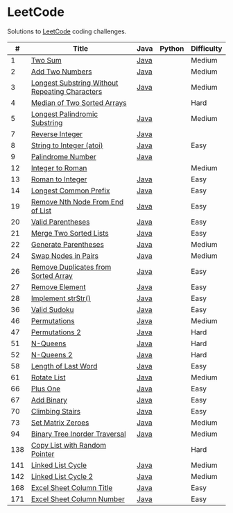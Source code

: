 LeetCode
========

Solutions to [LeetCode](https://oj.leetcode.com/) coding challenges.

| #   | Title | Java | Python | Difficulty |
|-----|-------|------|--------|------------|
| 1   |[Two Sum](https://oj.leetcode.com/problems/two-sum/)|[Java](https://github.com/mirandaio/leetcode/blob/master/src/TwoSum/Solution.java)| |Medium|
| 2   |[Add Two Numbers](https://oj.leetcode.com/problems/add-two-numbers/) |[Java](https://github.com/mirandaio/leetcode/blob/master/src/AddTwoNumbers/Solution.java)| |Medium|
| 3   |[Longest Substring Without Repeating Characters](https://oj.leetcode.com/problems/longest-substring-without-repeating-characters/)|[Java](https://github.com/mirandaio/leetcode/blob/master/src/LongestRepeatingChars/Solution.java)| |Medium|
| 4   |[Median of Two Sorted Arrays](https://oj.leetcode.com/problems/median-of-two-sorted-arrays/)|| |Hard|
| 5   |[Longest Palindromic Substring](https://oj.leetcode.com/problems/longest-palindromic-substring/)|[Java](https://github.com/mirandaio/leetcode/tree/master/src/LongestPalindromicSubstring)| | Medium |
| 7   |[Reverse Integer](https://oj.leetcode.com/problems/reverse-integer/)|[Java](https://github.com/mirandaio/leetcode/tree/master/src/ReverseInteger)|||Easy|
| 8   |[String to Integer (atoi)](https://oj.leetcode.com/problems/string-to-integer-atoi/)|[Java](https://github.com/mirandaio/leetcode/blob/master/src/Atoi/Solution.java)| |Easy|
| 9   |[Palindrome Number](https://oj.leetcode.com/problems/palindrome-number/)|[Java](https://github.com/mirandaio/leetcode/blob/master/src/PalindromeNumber/Solution.java)
| 12  |[Integer to Roman](https://oj.leetcode.com/problems/integer-to-roman/)| | | Medium |
| 13  |[Roman to Integer](https://oj.leetcode.com/problems/roman-to-integer/)|[Java](https://github.com/mirandaio/leetcode/blob/master/src/RomanToInteger/Solution.java)| | Easy |
| 14  |[Longest Common Prefix](https://oj.leetcode.com/problems/longest-common-prefix/)|[Java](https://github.com/mirandaio/leetcode/blob/master/src/LongestCommonPrefix/Solution.java)||Easy|
| 19  |[Remove Nth Node From End of List](https://oj.leetcode.com/problems/remove-nth-node-from-end-of-list/)|[Java](https://github.com/mirandaio/leetcode/blob/master/src/RemoveNth/Solution.java)||Easy|
| 20  |[Valid Parentheses](https://oj.leetcode.com/problems/valid-parentheses/)|[Java](https://github.com/mirandaio/leetcode/blob/master/src/ValidParentheses/Solution.java)||Easy|
| 21  |[Merge Two Sorted Lists](https://oj.leetcode.com/problems/merge-two-sorted-lists/)|[Java](https://github.com/mirandaio/leetcode/blob/master/src/MergeLists/Solution.java)||Easy|
| 22  |[Generate Parentheses](https://oj.leetcode.com/problems/generate-parentheses/)|[Java](https://github.com/mirandaio/leetcode/blob/master/src/GenerateParentheses/Solution.java)||Medium|
| 24  |[Swap Nodes in Pairs](https://oj.leetcode.com/problems/swap-nodes-in-pairs/)|[Java](https://github.com/mirandaio/leetcode/blob/master/src/SwapNodesInPairs/Solution.java)||Medium|
| 26  |[Remove Duplicates from Sorted Array](https://oj.leetcode.com/problems/remove-duplicates-from-sorted-array/)|[Java](https://github.com/mirandaio/leetcode/blob/master/src/RemoveDuplicatesArray/Solution.java)||Easy|
| 27  |[Remove Element](https://oj.leetcode.com/problems/remove-element/)|[Java](https://github.com/mirandaio/leetcode/blob/master/src/RemoveElement/Solution.java)||Easy|
| 28  |[Implement strStr()](https://oj.leetcode.com/problems/implement-strstr/)|[Java](https://github.com/mirandaio/leetcode/blob/master/src/ImplementstrStr/Solution.java)||Easy|
| 36  |[Valid Sudoku](https://oj.leetcode.com/problems/valid-sudoku/)|[Java](https://github.com/mirandaio/leetcode/blob/master/src/ValidSudoku/Solution.java)||Easy|
| 46  |[Permutations](https://oj.leetcode.com/problems/permutations/)|[Java](https://github.com/mirandaio/leetcode/blob/master/src/Permutations/Solution.java)||Medium|
| 47  |[Permutations 2](https://oj.leetcode.com/problems/permutations-ii/)|[Java](https://github.com/mirandaio/leetcode/tree/master/src/Permutations2)||Hard|
| 51  |[N-Queens](https://oj.leetcode.com/problems/n-queens/)|[Java](https://github.com/mirandaio/leetcode/tree/master/src/NQueens)||Hard|
| 52  |[N-Queens 2](https://oj.leetcode.com/problems/n-queens-ii/)|[Java](https://github.com/mirandaio/leetcode/blob/master/src/NQueens2/Solution.java)||Hard|
| 58  |[Length of Last Word](https://oj.leetcode.com/problems/length-of-last-word/)|[Java](https://github.com/mirandaio/leetcode/blob/master/src/LastWord/Solution.java)||Easy|
| 61  |[Rotate List](https://oj.leetcode.com/problems/rotate-list/)|[Java](https://github.com/mirandaio/leetcode/blob/master/src/RotateList/Solution.java)||Medium|
| 66  |[Plus One](https://oj.leetcode.com/problems/plus-one/)|[Java](https://github.com/mirandaio/leetcode/blob/master/src/PlusOne/Solution.java)||Easy|
| 67  |[Add Binary](https://oj.leetcode.com/problems/add-binary/)|[Java](https://github.com/mirandaio/leetcode/blob/master/src/AddBinary/Solution.java)||Easy|
| 70  |[Climbing Stairs](https://oj.leetcode.com/problems/climbing-stairs/)|[Java](https://github.com/mirandaio/leetcode/blob/master/src/ClimbingStairs/Solution.java)||Easy|
| 73  |[Set Matrix Zeroes](https://oj.leetcode.com/problems/set-matrix-zeroes/)|[Java](https://github.com/mirandaio/leetcode/blob/master/src/SetMatrixZeroes/Solution.java)||Medium|
| 94  |[Binary Tree Inorder Traversal](https://oj.leetcode.com/problems/binary-tree-inorder-traversal/)|[Java](https://github.com/mirandaio/leetcode/blob/master/src/BinaryTreeInorder/Solution.java)| | Medium |
| 138 |[Copy List with Random Pointer](https://oj.leetcode.com/problems/copy-list-with-random-pointer/)| | |Hard|
| 141 |[Linked List Cycle](https://oj.leetcode.com/problems/linked-list-cycle/)|[Java](https://github.com/mirandaio/leetcode/blob/master/src/LinkedListCycle/Solution.java)| |Medium|
| 142 |[Linked List Cycle 2](https://oj.leetcode.com/problems/linked-list-cycle-ii/)|[Java](https://github.com/mirandaio/leetcode/blob/master/src/LinkedListCycle2/Solution.java)| |Medium|
| 168 |[Excel Sheet Column Title](https://oj.leetcode.com/problems/excel-sheet-column-title/)|[Java](https://github.com/mirandaio/leetcode/blob/master/src/ExcelColumn/Solution.java) | |Easy|
| 171 |[Excel Sheet Column Number](https://oj.leetcode.com/problems/excel-sheet-column-number/)|[Java](https://github.com/mirandaio/leetcode/blob/master/src/ExcelColumnNumber/Solution.java)| |Easy|
